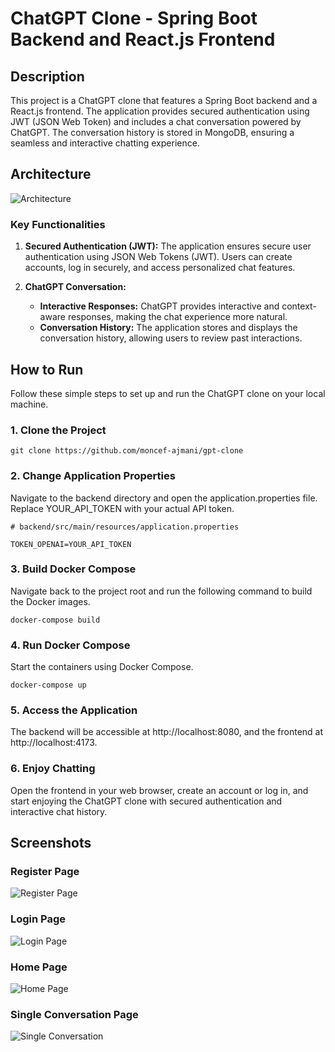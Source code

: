 # ChatGPT Clone - Spring Boot Backend and React.js Frontend

## Description

This project is a ChatGPT clone that features a Spring Boot backend and a React.js frontend. The application provides secured authentication using JWT (JSON Web Token) and includes a chat conversation powered by ChatGPT. The conversation history is stored in MongoDB, ensuring a seamless and interactive chatting experience.

## Architecture

![Architecture](https://cdn.discordapp.com/attachments/881903437246246986/1201593506901270539/arch.drawio_3.png?ex=65ca6228&is=65b7ed28&hm=b93974eabc3b1fc78913ddbe08ca6505ec6e7167dfa859921cb88d87527b4aa1&)

### Key Functionalities

1. **Secured Authentication (JWT):** The application ensures secure user authentication using JSON Web Tokens (JWT). Users can create accounts, log in securely, and access personalized chat features.

2. **ChatGPT Conversation:**

   - **Interactive Responses:** ChatGPT provides interactive and context-aware responses, making the chat experience more natural.
   - **Conversation History:** The application stores and displays the conversation history, allowing users to review past interactions.


## How to Run

Follow these simple steps to set up and run the ChatGPT clone on your local machine.

### 1. Clone the Project

```
git clone https://github.com/moncef-ajmani/gpt-clone
```

### 2. Change Application Properties

Navigate to the backend directory and open the application.properties file. Replace YOUR_API_TOKEN with your actual API token.

```
# backend/src/main/resources/application.properties

TOKEN_OPENAI=YOUR_API_TOKEN
```

### 3. Build Docker Compose

Navigate back to the project root and run the following command to build the Docker images.

```
docker-compose build
```

### 4. Run Docker Compose

Start the containers using Docker Compose.

```
docker-compose up
```

### 5. Access the Application

The backend will be accessible at http://localhost:8080, and the frontend at http://localhost:4173.

### 6. Enjoy Chatting

Open the frontend in your web browser, create an account or log in, and start enjoying the ChatGPT clone with secured authentication and interactive chat history.

## Screenshots

### Register Page
![Register Page](https://cdn.discordapp.com/attachments/881903437246246986/1201579625076228096/image.png?ex=65ca553a&is=65b7e03a&hm=5752e2d7c7646b488452d3363b2c2b65c814c84e41a69fb95ef7bf20816aa840&)

### Login Page
![Login Page](https://cdn.discordapp.com/attachments/881903437246246986/1201580844683378758/image.png?ex=65ca565d&is=65b7e15d&hm=32e40dd503b403d960e827eff5fe5980ab250cbc41ecab32f4fc234bd8d1ab2d&)

### Home Page
![Home Page](https://cdn.discordapp.com/attachments/881903437246246986/1201579878257012746/image.png?ex=65ca5577&is=65b7e077&hm=b89e77c7a67fdf55038cedf29b5302c747658d4c28e1757af525b2792fc38836&)

### Single Conversation Page
![Single Conversation](https://cdn.discordapp.com/attachments/881903437246246986/1201579796925259949/image.png?ex=65ca5563&is=65b7e063&hm=daee60a8ca9ec50b3e6f5233367c061245be16cdb19388a1a48fe477bbf7a1bf&)




